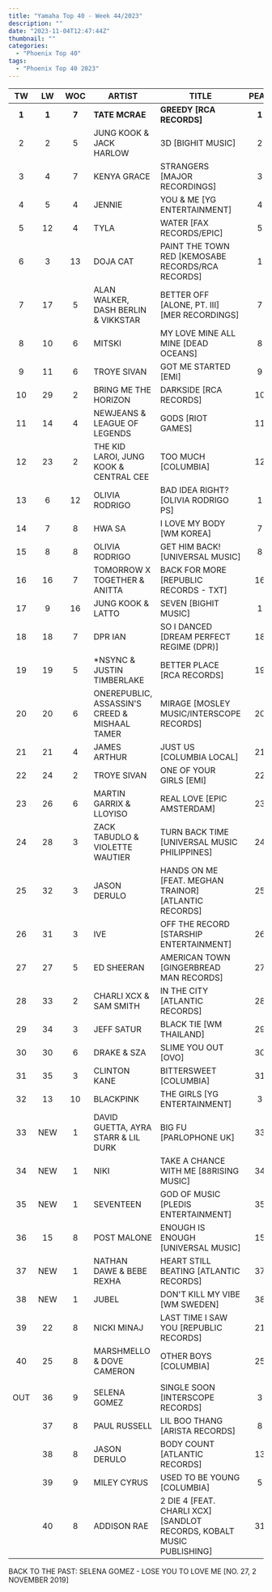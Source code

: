 ```yaml
---
title: "Yamaha Top 40 - Week 44/2023"
description: ""
date: "2023-11-04T12:47:44Z"
thumbnail: ""
categories:
  - "Phoenix Top 40"
tags:
  - "Phoenix Top 40 2023"
---
```

<!--more-->
|TW|LW|WOC|ARTIST|TITLE|PEAK|
|:----:|:----:|:----:|----|----|:----:|
|**1**|**1**|**7**|**TATE MCRAE**|**GREEDY [RCA RECORDS]**|**1**|
|2|2|5|JUNG KOOK & JACK HARLOW|3D [BIGHIT MUSIC]|2|
|3|4|7|KENYA GRACE|STRANGERS [MAJOR RECORDINGS]|3|
|4|5|4|JENNIE|YOU & ME [YG ENTERTAINMENT]|4|
|5|12|4|TYLA|WATER [FAX RECORDS/EPIC]|5|
|6|3|13|DOJA CAT|PAINT THE TOWN RED [KEMOSABE RECORDS/RCA RECORDS]|1|
|7|17|5|ALAN WALKER, DASH BERLIN & VIKKSTAR|BETTER OFF [ALONE, PT. III] [MER RECORDINGS]|7|
|8|10|6|MITSKI|MY LOVE MINE ALL MINE [DEAD OCEANS]|8|
|9|11|6|TROYE SIVAN|GOT ME STARTED [EMI]|9|
|10|29|2|BRING ME THE HORIZON|DARKSIDE [RCA RECORDS]|10|
|11|14|4|NEWJEANS & LEAGUE OF LEGENDS|GODS [RIOT GAMES]|11|
|12|23|2|THE KID LAROI, JUNG KOOK & CENTRAL CEE|TOO MUCH [COLUMBIA]|12|
|13|6|12|OLIVIA RODRIGO|BAD IDEA RIGHT? [OLIVIA RODRIGO PS]|1|
|14|7|8|HWA SA|I LOVE MY BODY [WM KOREA]|7|
|15|8|8|OLIVIA RODRIGO|GET HIM BACK! [UNIVERSAL MUSIC]|8|
|16|16|7|TOMORROW X TOGETHER & ANITTA|BACK FOR MORE [REPUBLIC RECORDS - TXT]|16|
|17|9|16|JUNG KOOK & LATTO|SEVEN [BIGHIT MUSIC]|1|
|18|18|7|DPR IAN|SO I DANCED [DREAM PERFECT REGIME (DPR)]|18|
|19|19|5|*NSYNC & JUSTIN TIMBERLAKE|BETTER PLACE [RCA RECORDS]|19|
|20|20|6|ONEREPUBLIC, ASSASSIN'S CREED & MISHAAL TAMER|MIRAGE [MOSLEY MUSIC/INTERSCOPE RECORDS]|20|
|21|21|4|JAMES ARTHUR|JUST US [COLUMBIA LOCAL]|21|
|22|24|2|TROYE SIVAN|ONE OF YOUR GIRLS [EMI]|22|
|23|26|6|MARTIN GARRIX & LLOYISO|REAL LOVE [EPIC AMSTERDAM]|23|
|24|28|3|ZACK TABUDLO & VIOLETTE WAUTIER|TURN BACK TIME [UNIVERSAL MUSIC PHILIPPINES]|24|
|25|32|3|JASON DERULO|HANDS ON ME [FEAT. MEGHAN TRAINOR] [ATLANTIC RECORDS]|25|
|26|31|3|IVE|OFF THE RECORD [STARSHIP ENTERTAINMENT]|26|
|27|27|5|ED SHEERAN|AMERICAN TOWN [GINGERBREAD MAN RECORDS]|27|
|28|33|2|CHARLI XCX & SAM SMITH|IN THE CITY [ATLANTIC RECORDS]|28|
|29|34|3|JEFF SATUR|BLACK TIE [WM THAILAND]|29|
|30|30|6|DRAKE & SZA|SLIME YOU OUT [OVO]|30|
|31|35|3|CLINTON KANE|BITTERSWEET [COLUMBIA]|31|
|32|13|10|BLACKPINK|THE GIRLS [YG ENTERTAINMENT]|3|
|33|NEW|1|DAVID GUETTA, AYRA STARR & LIL DURK|BIG FU [PARLOPHONE UK]|33|
|34|NEW|1|NIKI|TAKE A CHANCE WITH ME [88RISING MUSIC]|34|
|35|NEW|1|SEVENTEEN|GOD OF MUSIC [PLEDIS ENTERTAINMENT]|35|
|36|15|8|POST MALONE|ENOUGH IS ENOUGH [UNIVERSAL MUSIC]|15|
|37|NEW|1|NATHAN DAWE & BEBE REXHA|HEART STILL BEATING [ATLANTIC RECORDS]|37|
|38|NEW|1|JUBEL|DON'T KILL MY VIBE [WM SWEDEN]|38|
|39|22|8|NICKI MINAJ|LAST TIME I SAW YOU [REPUBLIC RECORDS]|21|
|40|25|8|MARSHMELLO & DOVE CAMERON|OTHER BOYS [COLUMBIA]|25|
|||||||
|OUT|36|9|SELENA GOMEZ|SINGLE SOON [INTERSCOPE RECORDS]|3|
||37|8|PAUL RUSSELL|LIL BOO THANG [ARISTA RECORDS]|8|
||38|8|JASON DERULO|BODY COUNT [ATLANTIC RECORDS]|13|
||39|9|MILEY CYRUS|USED TO BE YOUNG [COLUMBIA]|5|
||40|8|ADDISON RAE|2 DIE 4 [FEAT. CHARLI XCX] [SANDLOT RECORDS, KOBALT MUSIC PUBLISHING]|31|

BACK TO THE PAST: SELENA GOMEZ - LOSE YOU TO LOVE ME [NO. 27, 2 NOVEMBER 2019]